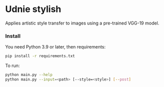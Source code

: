 # Udnie stylish
Applies artistic style transfer to images using a pre-trained VGG-19 model.

### Install
You need Python 3.9 or later, then requirements:
```sh
pip install -r requirements.txt
```

To run:
```sh
python main.py --help
python main.py --input=<path> [--style=<style>] [--post]
```
